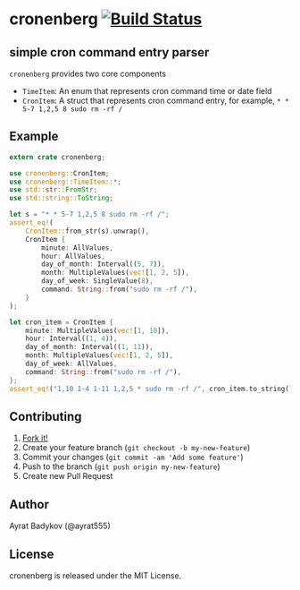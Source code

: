 # cronenberg [![Build Status](https://travis-ci.org/ayrat555/cronenberg.svg?branch=master)](https://travis-ci.org/ayrat555/cronenberg)

## simple cron command entry parser

`cronenberg` provides two core components

* `TimeItem`: An enum that represents cron command time or date field
* `CronItem`: A struct that represents cron command entry, for example, `* * 5-7 1,2,5 8 sudo rm -rf /`

## Example

```rust
extern crate cronenberg;

use cronenberg::CronItem;
use cronenberg::TimeItem::*;
use std::str::FromStr;
use std::string::ToString;

let s = "* * 5-7 1,2,5 8 sudo rm -rf /";
assert_eq!(
    CronItem::from_str(s).unwrap(),
    CronItem {
        minute: AllValues,
        hour: AllValues,
        day_of_month: Interval((5, 7)),
        month: MultipleValues(vec![1, 2, 5]),
        day_of_week: SingleValue(8),
        command: String::from("sudo rm -rf /"),
    }
);

let cron_item = CronItem {
    minute: MultipleValues(vec![1, 10]),
    hour: Interval((1, 4)),
    day_of_month: Interval((1, 11)),
    month: MultipleValues(vec![1, 2, 5]),
    day_of_week: AllValues,
    command: String::from("sudo rm -rf /"),
};
assert_eq!("1,10 1-4 1-11 1,2,5 * sudo rm -rf /", cron_item.to_string());
```

## Contributing

1. [Fork it!](http://github.com/ayrat555/cronenberg/fork)
2. Create your feature branch (`git checkout -b my-new-feature`)
3. Commit your changes (`git commit -am 'Add some feature'`)
4. Push to the branch (`git push origin my-new-feature`)
5. Create new Pull Request

## Author

Ayrat Badykov (@ayrat555)

## License

cronenberg is released under the MIT License.
